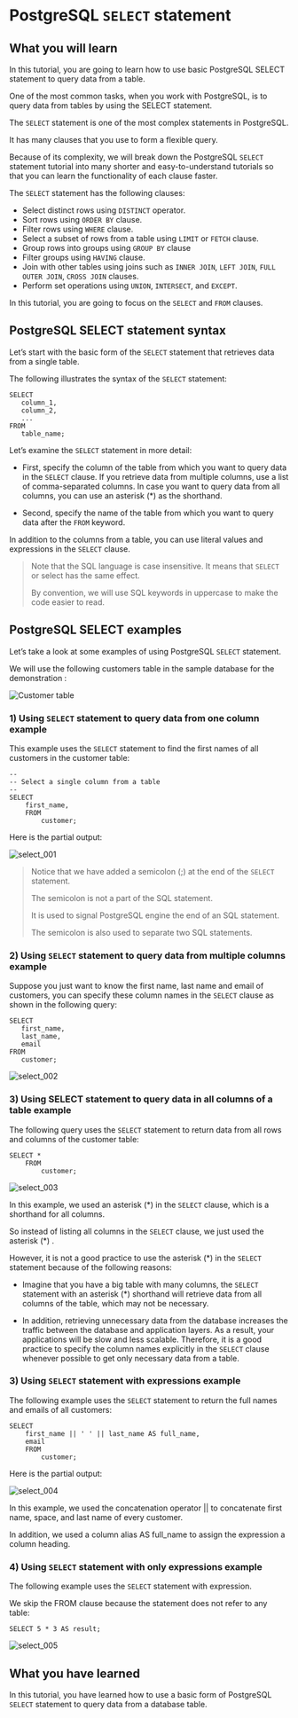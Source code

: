 # PostgreSQL `SELECT` statement

## What you will learn

In this tutorial, you are going to learn how to use basic PostgreSQL SELECT statement to query data from a table.

One of the most common tasks, when you work with PostgreSQL, is to query data from tables by using the SELECT statement.

The `SELECT` statement is one of the most complex statements in PostgreSQL.

It has many clauses that you use to form a flexible query.

Because of its complexity, we will break down the PostgreSQL `SELECT` statement tutorial into many shorter and 
easy-to-understand tutorials so that you can learn the functionality of each clause faster.

The `SELECT` statement has the following clauses:

- Select distinct rows using `DISTINCT` operator.
- Sort rows using `ORDER BY` clause.
- Filter rows using `WHERE` clause.
- Select a subset of rows from a table using `LIMIT` or `FETCH` clause.
- Group rows into groups using `GROUP BY` clause
- Filter groups using `HAVING` clause.
- Join with other tables using joins such as `INNER JOIN`, `LEFT JOIN`, `FULL OUTER JOIN`, `CROSS JOIN` clauses.
- Perform set operations using `UNION`, `INTERSECT`, and `EXCEPT`.

In this tutorial, you are going to focus on the `SELECT` and `FROM` clauses.

## PostgreSQL SELECT statement syntax

Let’s start with the basic form of the `SELECT` statement that retrieves data from a single table.

The following illustrates the syntax of the `SELECT` statement:

    SELECT
       column_1,
       column_2,
       ...
    FROM
       table_name;

Let’s examine the `SELECT` statement in more detail:

- First, specify the column of the table from which you want to query data in the `SELECT` clause. If you retrieve data 
from multiple columns, use a list of comma-separated columns. In case you want to query data from all columns, you can 
use an asterisk (*) as the shorthand.

- Second, specify the name of the table from which you want to query data after the `FROM` keyword.

In addition to the columns from a table, you can use literal values and expressions in the `SELECT` clause.

>Note that the SQL language is case insensitive. It means that `SELECT` or select has the same effect.
>
> By convention, we will use SQL keywords in uppercase to make the code easier to read.

## PostgreSQL SELECT examples

Let’s take a look at some examples of using PostgreSQL `SELECT` statement.

We will use the following customers table in the sample database for the demonstration :

![Customer table](../images/customer.png)

### 1) Using `SELECT` statement to query data from one column example

This example uses the `SELECT` statement to find the first names of all customers in the customer table:

    --
    -- Select a single column from a table
    --
    SELECT
        first_name,
        FROM
            customer;

Here is the partial output:

![select_001](../images/select_001.png)

>Notice that we have added a semicolon (;) at the end of the `SELECT` statement.
>
>The semicolon is not a part of the SQL statement.
>
>It is used to signal PostgreSQL engine the end of an SQL statement.
>
>The semicolon is also used to separate two SQL statements.

### 2) Using `SELECT` statement to query data from multiple columns example

Suppose you just want to know the first name, last name and email of customers, you can specify these column names in 
the `SELECT` clause as shown in the following query:

    SELECT
       first_name,
       last_name,
       email
    FROM
       customer;

![select_002](../images/select_002.png)

### 3) Using SELECT statement to query data in all columns of a table example

The following query uses the `SELECT` statement to return data from all rows and columns of the customer table:

    SELECT *
        FROM
            customer;

![select_003](../images/select_003.png)

In this example, we used an asterisk (*) in the `SELECT` clause, which is a shorthand for all columns.

So instead of listing all columns in the `SELECT` clause, we just used the asterisk (*) .

However, it is not a good practice to use the asterisk (*) in the `SELECT` statement because of the following reasons:

- Imagine that you have a big table with many columns, the `SELECT` statement with an asterisk (*) shorthand will 
retrieve data from all columns of the table, which may not be necessary.

- In addition, retrieving unnecessary data from the database increases the traffic between the database and application 
layers. As a result, your applications will be slow and less scalable. Therefore, it is a good practice to specify the 
column names explicitly in the `SELECT` clause whenever possible to get only necessary data from a table.

### 3) Using `SELECT` statement with expressions example

The following example uses the `SELECT` statement to return the full names and emails of all customers:

    SELECT
        first_name || ' ' || last_name AS full_name,
        email
        FROM
            customer;

Here is the partial output:

![select_004](../images/select_004.png)

In this example, we used the concatenation operator || to concatenate first name, space, and last name of every customer.

In addition, we used a column alias AS full_name to assign the expression a column heading.

### 4) Using `SELECT` statement with  only expressions example

The following example uses the `SELECT` statement with expression. 

We skip the FROM clause because the statement does not refer to any table:

    SELECT 5 * 3 AS result;

![select_005](../images/select_005.png)

## What you have learned

In this tutorial, you have learned how to use a basic form of PostgreSQL `SELECT` statement to query data from a 
database table.